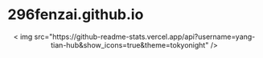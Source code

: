 # 296fenzai.github.io
<div align="center"> < img src="https://github-readme-stats.vercel.app/api?username=yang-tian-hub&show_icons=true&theme=tokyonight" /> </div>
